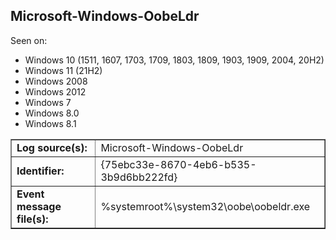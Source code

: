## Microsoft-Windows-OobeLdr

Seen on:
* Windows 10 (1511, 1607, 1703, 1709, 1803, 1809, 1903, 1909, 2004, 20H2)
* Windows 11 (21H2)
* Windows 2008
* Windows 2012
* Windows 7
* Windows 8.0
* Windows 8.1

<table border="1" class="docutils">
  <tbody>
    <tr>
      <td><b>Log source(s):</b></td>
      <td>Microsoft-Windows-OobeLdr</td>
    </tr>
    <tr>
      <td><b>Identifier:</b></td>
      <td>{75ebc33e-8670-4eb6-b535-3b9d6bb222fd}</td>
    </tr>
    <tr>
      <td><b>Event message file(s):</b></td>
      <td>%systemroot%\system32\oobe\oobeldr.exe</td>
    </tr>
  </tbody>
</table>

&nbsp;

